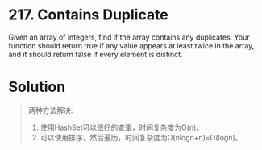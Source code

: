 # 217. Contains Duplicate

Given an array of integers, find if the array contains any duplicates. Your function should return true if any value appears at least twice in the array, and it should return false if every element is distinct.

# Solution

>两种方法解决:<br/>
>1. 使用HashSet可以很好的查重，时间复杂度为O(n)。
>2. 可以使用排序，然后遍历，时间复杂度为O(nlogn+n)=O(logn)。